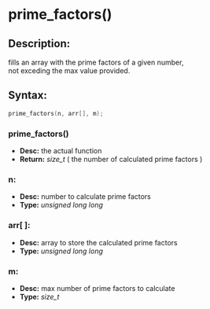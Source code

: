 # prime_factors()

## Description:
fills an array with the prime factors of a given number,<br> not exceding the max value provided.

## Syntax:
```c
prime_factors(n, arr[], m);
```
### prime_factors()
- **Desc:** the actual function
- **Return:** *size_t* ( the number of calculated prime factors )

### n: 
- **Desc:** number to calculate prime factors
- **Type:** *unsigned long long*

### arr[ ]: 
- **Desc:** array to store the calculated prime factors
- **Type:** *unsigned long long*

### m: 
- **Desc:** max number of prime factors to calculate
- **Type:** *size_t*
